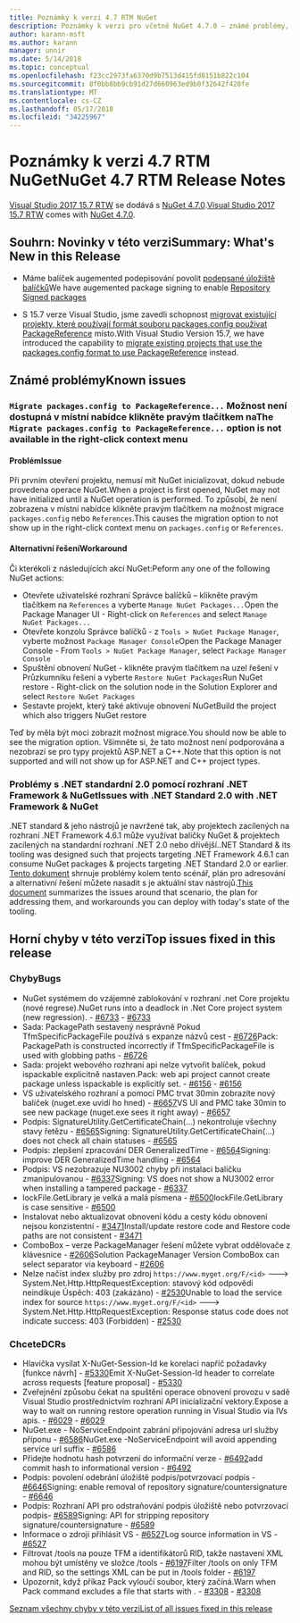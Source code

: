 ```yaml
---
title: Poznámky k verzi 4.7 RTM NuGet
description: Poznámky k verzi pro včetně NuGet 4.7.0 – známé problémy, opravy chyb, přidaných funkcí a chcete.
author: karann-msft
ms.author: karann
manager: unnir
ms.date: 5/14/2018
ms.topic: conceptual
ms.openlocfilehash: f23cc2973fa6370d9b7513d415fd8151b822c104
ms.sourcegitcommit: 8f0bb8bb9cb91d27d660963ed9b0f32642f420fe
ms.translationtype: MT
ms.contentlocale: cs-CZ
ms.lasthandoff: 05/17/2018
ms.locfileid: "34225967"
---
```

# <a name="nuget-47-rtm-release-notes"></a><span data-ttu-id="0c04e-103">Poznámky k verzi 4.7 RTM NuGet</span><span class="sxs-lookup"><span data-stu-id="0c04e-103">NuGet 4.7 RTM Release Notes</span></span>

<span data-ttu-id="0c04e-104">[Visual Studio 2017 15.7 RTW](https://www.visualstudio.com/news/releasenotes/vs2017-relnotes) se dodává s [NuGet 4.7.0](https://dist.nuget.org/win-x86-commandline/v4.7.0/nuget.exe).</span><span class="sxs-lookup"><span data-stu-id="0c04e-104">[Visual Studio 2017 15.7 RTW](https://www.visualstudio.com/news/releasenotes/vs2017-relnotes) comes with [NuGet 4.7.0](https://dist.nuget.org/win-x86-commandline/v4.7.0/nuget.exe).</span></span>

## <a name="summary-whats-new-in-this-release"></a><span data-ttu-id="0c04e-105">Souhrn: Novinky v této verzi</span><span class="sxs-lookup"><span data-stu-id="0c04e-105">Summary: What's New in this Release</span></span>

* <span data-ttu-id="0c04e-106">Máme balíček augemented podepisování povolit [podepsané úložiště balíčků](https://github.com/NuGet/Home/wiki/Repository-Signatures)</span><span class="sxs-lookup"><span data-stu-id="0c04e-106">We have augemented package signing to enable [Repository Signed packages](https://github.com/NuGet/Home/wiki/Repository-Signatures)</span></span>

* <span data-ttu-id="0c04e-107">S 15.7 verze Visual Studio, jsme zavedli schopnost [migrovat existující projekty, které používají formát souboru packages.config používat PackageReference](https://docs.microsoft.com/en-us/nuget/reference/migrate-packages-config-to-package-reference) místo.</span><span class="sxs-lookup"><span data-stu-id="0c04e-107">With Visual Studio Version 15.7, we have introduced the capability to [migrate existing projects that use the packages.config format to use PackageReference](https://docs.microsoft.com/en-us/nuget/reference/migrate-packages-config-to-package-reference) instead.</span></span>

## <a name="known-issues"></a><span data-ttu-id="0c04e-108">Známé problémy</span><span class="sxs-lookup"><span data-stu-id="0c04e-108">Known issues</span></span>

### <a name="the-migrate-packagesconfig-to-packagereference-option-is-not-available-in-the-right-click-context-menu"></a><span data-ttu-id="0c04e-109">`Migrate packages.config to PackageReference...` Možnost není dostupná v místní nabídce klikněte pravým tlačítkem na</span><span class="sxs-lookup"><span data-stu-id="0c04e-109">The `Migrate packages.config to PackageReference...` option is not available in the right-click context menu</span></span>

#### <a name="issue"></a><span data-ttu-id="0c04e-110">Problém</span><span class="sxs-lookup"><span data-stu-id="0c04e-110">Issue</span></span>

<span data-ttu-id="0c04e-111">Při prvním otevření projektu, nemusí mít NuGet inicializovat, dokud nebude provedena operace NuGet.</span><span class="sxs-lookup"><span data-stu-id="0c04e-111">When a project is first opened, NuGet may not have initialized until a NuGet operation is performed.</span></span> <span data-ttu-id="0c04e-112">To způsobí, že není zobrazena v místní nabídce klikněte pravým tlačítkem na možnost migrace `packages.config` nebo `References`.</span><span class="sxs-lookup"><span data-stu-id="0c04e-112">This causes the migration option to not show up in the right-click context menu on `packages.config` or `References`.</span></span>

#### <a name="workaround"></a><span data-ttu-id="0c04e-113">Alternativní řešení</span><span class="sxs-lookup"><span data-stu-id="0c04e-113">Workaround</span></span>

<span data-ttu-id="0c04e-114">Či kterékoli z následujících akcí NuGet:</span><span class="sxs-lookup"><span data-stu-id="0c04e-114">Peform any one of the following NuGet actions:</span></span>
* <span data-ttu-id="0c04e-115">Otevřete uživatelské rozhraní Správce balíčků – klikněte pravým tlačítkem na `References` a vyberte `Manage NuGet Packages...`</span><span class="sxs-lookup"><span data-stu-id="0c04e-115">Open the Package Manager UI - Right-click on `References` and select `Manage NuGet Packages...`</span></span>
* <span data-ttu-id="0c04e-116">Otevřete konzolu Správce balíčků - z `Tools > NuGet Package Manager`, vyberte možnost `Package Manager Console`</span><span class="sxs-lookup"><span data-stu-id="0c04e-116">Open the Package Manager Console - From `Tools > NuGet Package Manager`, select `Package Manager Console`</span></span>
* <span data-ttu-id="0c04e-117">Spuštění obnovení NuGet - klikněte pravým tlačítkem na uzel řešení v Průzkumníku řešení a vyberte `Restore NuGet Packages`</span><span class="sxs-lookup"><span data-stu-id="0c04e-117">Run NuGet restore - Right-click on the solution node in the Solution Explorer and select `Restore NuGet Packages`</span></span>
* <span data-ttu-id="0c04e-118">Sestavte projekt, který také aktivuje obnovení NuGet</span><span class="sxs-lookup"><span data-stu-id="0c04e-118">Build the project which also triggers NuGet restore</span></span>

<span data-ttu-id="0c04e-119">Teď by měla být moci zobrazit možnost migrace.</span><span class="sxs-lookup"><span data-stu-id="0c04e-119">You should now be able to see the migration option.</span></span> <span data-ttu-id="0c04e-120">Všimněte si, že tato možnost není podporována a nezobrazí se pro typy projektů ASP.NET a C++.</span><span class="sxs-lookup"><span data-stu-id="0c04e-120">Note that this option is not supported and will not show up for ASP.NET and C++ project types.</span></span>

### <a name="issues-with-net-standard-20-with-net-framework--nuget"></a><span data-ttu-id="0c04e-121">Problémy s .NET standardní 2.0 pomocí rozhraní .NET Framework & NuGet</span><span class="sxs-lookup"><span data-stu-id="0c04e-121">Issues with .NET Standard 2.0 with .NET Framework & NuGet</span></span>

<span data-ttu-id="0c04e-122">.NET standard & jeho nástrojů je navržené tak, aby projektech zacílených na rozhraní .NET Framework 4.6.1 může využívat balíčky NuGet & projektech zacílených na standardní rozhraní .NET 2.0 nebo dřívější.</span><span class="sxs-lookup"><span data-stu-id="0c04e-122">.NET Standard & its tooling was designed such that projects targeting .NET Framework 4.6.1 can consume NuGet packages & projects targeting .NET Standard 2.0 or earlier.</span></span> <span data-ttu-id="0c04e-123">[Tento dokument](https://github.com/dotnet/standard/issues/481) shrnuje problémy kolem tento scénář, plán pro adresování a alternativní řešení můžete nasadit s je aktuální stav nástrojů.</span><span class="sxs-lookup"><span data-stu-id="0c04e-123">[This document](https://github.com/dotnet/standard/issues/481) summarizes the issues around that scenario, the plan for addressing them, and workarounds you can deploy with today's state of the tooling.</span></span>

## <a name="top-issues-fixed-in-this-release"></a><span data-ttu-id="0c04e-124">Horní chyby v této verzi</span><span class="sxs-lookup"><span data-stu-id="0c04e-124">Top issues fixed in this release</span></span>

### <a name="bugs"></a><span data-ttu-id="0c04e-125">Chyby</span><span class="sxs-lookup"><span data-stu-id="0c04e-125">Bugs</span></span>

* <span data-ttu-id="0c04e-126">NuGet systémem do vzájemné zablokování v rozhraní .net Core projektu (nové regrese).</span><span class="sxs-lookup"><span data-stu-id="0c04e-126">NuGet runs into a deadlock in .Net Core project system (new regression).</span></span><span data-ttu-id="0c04e-127"> - [#6733](https://github.com/NuGet/Home/issues/6733)</span><span class="sxs-lookup"><span data-stu-id="0c04e-127"> - [#6733](https://github.com/NuGet/Home/issues/6733)</span></span>
* <span data-ttu-id="0c04e-128">Sada: PackagePath sestavený nesprávně Pokud TfmSpecificPackageFile používá s expanze názvů cest - [#6726](https://github.com/NuGet/Home/issues/6726)</span><span class="sxs-lookup"><span data-stu-id="0c04e-128">Pack: PackagePath is constructed incorrectly if TfmSpecificPackageFile is used with globbing paths - [#6726](https://github.com/NuGet/Home/issues/6726)</span></span>
* <span data-ttu-id="0c04e-129">Sada: projekt webového rozhraní api nelze vytvořit balíček, pokud ispackable explicitně nastaven.</span><span class="sxs-lookup"><span data-stu-id="0c04e-129">Pack: web api project cannot create package unless ispackable is explicitly set.</span></span><span data-ttu-id="0c04e-130"> - [#6156](https://github.com/NuGet/Home/issues/6156)</span><span class="sxs-lookup"><span data-stu-id="0c04e-130"> - [#6156](https://github.com/NuGet/Home/issues/6156)</span></span>
* <span data-ttu-id="0c04e-131">VS uživatelského rozhraní a pomocí PMC trvat 30min zobrazíte nový balíček (nuget.exe uvidí ho hned) - [#6657](https://github.com/NuGet/Home/issues/6657)</span><span class="sxs-lookup"><span data-stu-id="0c04e-131">VS UI and PMC take 30min to see new package (nuget.exe sees it right away) - [#6657](https://github.com/NuGet/Home/issues/6657)</span></span>
* <span data-ttu-id="0c04e-132">Podpis: SignatureUtility.GetCertificateChain(...) nekontroluje všechny stavy řetězu - [#6565](https://github.com/NuGet/Home/issues/6565)</span><span class="sxs-lookup"><span data-stu-id="0c04e-132">Signing:  SignatureUtility.GetCertificateChain(...) does not check all chain statuses - [#6565](https://github.com/NuGet/Home/issues/6565)</span></span>
* <span data-ttu-id="0c04e-133">Podpis: zlepšení zpracování DER GeneralizedTime - [#6564](https://github.com/NuGet/Home/issues/6564)</span><span class="sxs-lookup"><span data-stu-id="0c04e-133">Signing:  improve DER GeneralizedTime handling - [#6564](https://github.com/NuGet/Home/issues/6564)</span></span>
* <span data-ttu-id="0c04e-134">Podpis: VS nezobrazuje NU3002 chyby při instalaci balíčku zmanipulovanou - [#6337](https://github.com/NuGet/Home/issues/6337)</span><span class="sxs-lookup"><span data-stu-id="0c04e-134">Signing: VS does not show a NU3002 error when installing a tampered package - [#6337](https://github.com/NuGet/Home/issues/6337)</span></span>
* <span data-ttu-id="0c04e-135">lockFile.GetLibrary je velká a malá písmena - [#6500](https://github.com/NuGet/Home/issues/6500)</span><span class="sxs-lookup"><span data-stu-id="0c04e-135">lockFile.GetLibrary is case sensitive - [#6500](https://github.com/NuGet/Home/issues/6500)</span></span>
* <span data-ttu-id="0c04e-136">Instalovat nebo aktualizovat obnovení kódu a cesty kódu obnovení nejsou konzistentní - [#3471](https://github.com/NuGet/Home/issues/3471)</span><span class="sxs-lookup"><span data-stu-id="0c04e-136">Install/update restore code and Restore code paths are not consistent - [#3471](https://github.com/NuGet/Home/issues/3471)</span></span>
* <span data-ttu-id="0c04e-137">ComboBox – verze PackageManager řešení můžete vybrat oddělovače z klávesnice - [#2606](https://github.com/NuGet/Home/issues/2606)</span><span class="sxs-lookup"><span data-stu-id="0c04e-137">Solution PackageManager Version ComboBox can select separator via keyboard - [#2606](https://github.com/NuGet/Home/issues/2606)</span></span>
* <span data-ttu-id="0c04e-138">Nelze načíst index služby pro zdroj `https://www.myget.org/F/<id>` ---> System.Net.Http.HttpRequestException: stavový kód odpovědi neindikuje Úspěch: 403 (zakázáno) - [#2530](https://github.com/NuGet/Home/issues/2530)</span><span class="sxs-lookup"><span data-stu-id="0c04e-138">Unable to load the service index for source `https://www.myget.org/F/<id>` ---> System.Net.Http.HttpRequestException: Response status code does not indicate success: 403 (Forbidden) - [#2530](https://github.com/NuGet/Home/issues/2530)</span></span>

### <a name="dcrs"></a><span data-ttu-id="0c04e-139">Chcete</span><span class="sxs-lookup"><span data-stu-id="0c04e-139">DCRs</span></span>

* <span data-ttu-id="0c04e-140">Hlavička vysílat X-NuGet-Session-Id ke korelaci napříč požadavky [funkce návrh] - [#5330](https://github.com/NuGet/Home/issues/5330)</span><span class="sxs-lookup"><span data-stu-id="0c04e-140">Emit X-NuGet-Session-Id header to correlate across requests [feature proposal] - [#5330](https://github.com/NuGet/Home/issues/5330)</span></span>
* <span data-ttu-id="0c04e-141">Zveřejnění způsobu čekat na spuštění operace obnovení provozu v sadě Visual Studio prostřednictvím rozhraní API inicializační vektory.</span><span class="sxs-lookup"><span data-stu-id="0c04e-141">Expose a way to wait on running restore operation running in Visual Studio via IVs apis.</span></span><span data-ttu-id="0c04e-142"> - [#6029](https://github.com/NuGet/Home/issues/6029)</span><span class="sxs-lookup"><span data-stu-id="0c04e-142"> - [#6029](https://github.com/NuGet/Home/issues/6029)</span></span>
* <span data-ttu-id="0c04e-143">NuGet.exe - NoServiceEndpoint zabrání připojování adresa url služby příponu - [#6586](https://github.com/NuGet/Home/issues/6586)</span><span class="sxs-lookup"><span data-stu-id="0c04e-143">NuGet.exe -NoServiceEndpoint will avoid appending service url suffix - [#6586](https://github.com/NuGet/Home/issues/6586)</span></span>
* <span data-ttu-id="0c04e-144">Přidejte hodnotu hash potvrzení do informační verze - [#6492](https://github.com/NuGet/Home/issues/6492)</span><span class="sxs-lookup"><span data-stu-id="0c04e-144">add commit hash to informational version - [#6492](https://github.com/NuGet/Home/issues/6492)</span></span>
* <span data-ttu-id="0c04e-145">Podpis: povolení odebrání úložiště podpis/potvrzovací podpis - [#6646](https://github.com/NuGet/Home/issues/6646)</span><span class="sxs-lookup"><span data-stu-id="0c04e-145">Signing:  enable removal of repository signature/countersignature - [#6646](https://github.com/NuGet/Home/issues/6646)</span></span>
* <span data-ttu-id="0c04e-146">Podpis: Rozhraní API pro odstraňování podpis úložiště nebo potvrzovací podpis- [#6589](https://github.com/NuGet/Home/issues/6589)</span><span class="sxs-lookup"><span data-stu-id="0c04e-146">Signing:  API for stripping repository signature/countersignature - [#6589](https://github.com/NuGet/Home/issues/6589)</span></span>
* <span data-ttu-id="0c04e-147">Informace o zdroji přihlásit VS - [#6527](https://github.com/NuGet/Home/issues/6527)</span><span class="sxs-lookup"><span data-stu-id="0c04e-147">Log source information in VS - [#6527](https://github.com/NuGet/Home/issues/6527)</span></span>
* <span data-ttu-id="0c04e-148">Filtrovat /tools na pouze TFM a identifikátorů RID, takže nastavení XML mohou být umístěny ve složce /tools - [#6197](https://github.com/NuGet/Home/issues/6197)</span><span class="sxs-lookup"><span data-stu-id="0c04e-148">Filter /tools on only TFM and RID, so the settings XML can be put in /tools folder - [#6197](https://github.com/NuGet/Home/issues/6197)</span></span>
* <span data-ttu-id="0c04e-149">Upozornit, když příkaz Pack vyloučí soubor, který začíná.</span><span class="sxs-lookup"><span data-stu-id="0c04e-149">Warn when Pack command excludes a file that starts with .</span></span><span data-ttu-id="0c04e-150">  - [#3308](https://github.com/NuGet/Home/issues/3308)</span><span class="sxs-lookup"><span data-stu-id="0c04e-150">  - [#3308](https://github.com/NuGet/Home/issues/3308)</span></span>

[<span data-ttu-id="0c04e-151">Seznam všechny chyby v této verzi</span><span class="sxs-lookup"><span data-stu-id="0c04e-151">List of all issues fixed in this release</span></span>](https://github.com/NuGet/Home/issues?q=is%3Aissue+is%3Aclosed+milestone%3A%224.7")
